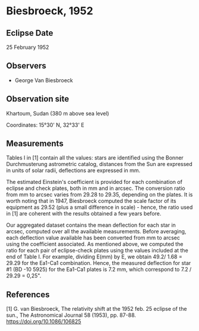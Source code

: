 # Biesbroeck, 1952 #

## Eclipse Date ##

25 February 1952

## Observers ##

* George Van Biesbroeck

## Observation site ##

Khartoum, Sudan (380 m above sea level)

Coordinates: 15°30' N, 32°33' E

## Measurements

Tables I in [1] contain all the values: stars are identified using the Bonner Durchmusterung astrometric catalog, distances from the Sun are expressed in units of solar radii, deflections are expressed in mm.

The estimated Einstein's coefficient is provided for each combination of eclipse and check plates, both in mm and in arcsec. The conversion ratio from mm to arcsec varies from 29.28 to 29.35, depending on the plates. It is worth noting that in 1947, Biesbroeck computed the scale factor of its equipment as 29.52 (plus a small difference in scale) - hence, the ratio used in [1] are coherent with the results obtained a few years before.

Our aggregated dataset contains the mean deflection for each star in arcsec, computed over all the available measurements. Before averaging, each deflection value available has been converted from mm to arcsec using the coefficient associated. 
As mentioned above, we computed the ratio for each pair of eclipse-check plates using the values included at the end of Table I. For example, dividing E(mm) by E, we obtain 49.2/ 1.68 = 29.29 for the Ea1-Ca1 combination. Hence, the measured deflection for star #1 (BD -10 5925) for the Ea1-Ca1 plates is 7.2 mm, which correspond to 7.2 / 29.29 = 0,25".


## References ##
[1] G. van Biesbroeck, The relativity shift at the 1952 feb. 25 eclipse of the sun., The Astronomical Journal 58 (1953), pp. 87-88.
https://doi.org/10.1086/106825
